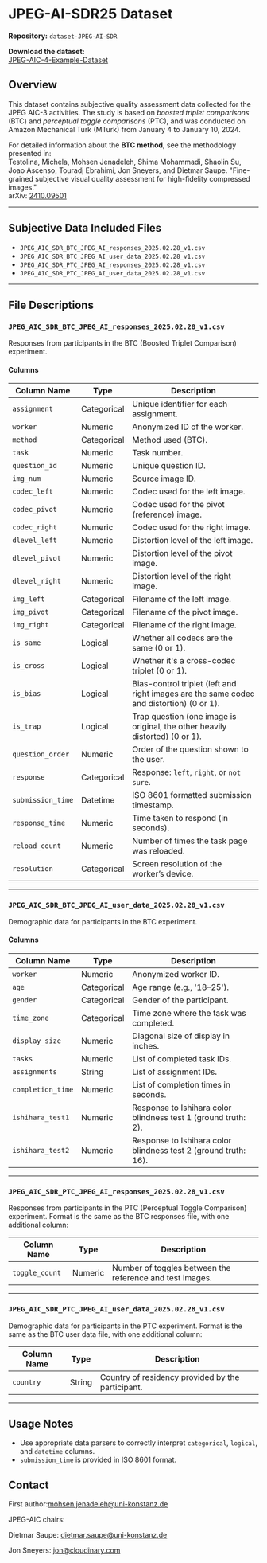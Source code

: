 # JPEG-AI-SDR25 Dataset

**Repository:** `dataset-JPEG-AI-SDR`

**Download the dataset:**  
[JPEG-AIC-4-Example-Dataset](https://plenodb.jpeg.org/aic4/JPEG-AIC-4-example-dataset.zip)

## Overview

This dataset contains subjective quality assessment data collected for the JPEG AIC-3 activities. The study is based on *boosted triplet comparisons* (BTC) and *perceptual toggle comparisons* (PTC), and was conducted on Amazon Mechanical Turk (MTurk) from January 4 to January 10, 2024.

For detailed information about the **BTC method**, see the methodology presented in:  
Testolina, Michela, Mohsen Jenadeleh, Shima Mohammadi, Shaolin Su, Joao Ascenso, Touradj Ebrahimi, Jon Sneyers, and Dietmar Saupe. "Fine-grained subjective visual quality assessment for high-fidelity compressed images."  
arXiv: [2410.09501](https://arxiv.org/pdf/2410.09501)

---

## Subjective Data Included Files

- `JPEG_AIC_SDR_BTC_JPEG_AI_responses_2025.02.28_v1.csv`
- `JPEG_AIC_SDR_BTC_JPEG_AI_user_data_2025.02.28_v1.csv`
- `JPEG_AIC_SDR_PTC_JPEG_AI_responses_2025.02.28_v1.csv`
- `JPEG_AIC_SDR_PTC_JPEG_AI_user_data_2025.02.28_v1.csv`

---

## File Descriptions

### `JPEG_AIC_SDR_BTC_JPEG_AI_responses_2025.02.28_v1.csv`

Responses from participants in the BTC (Boosted Triplet Comparison) experiment.

#### Columns

| Column Name       | Type        | Description                                                                                      |
|-------------------|-------------|--------------------------------------------------------------------------------------------------|
| `assignment`      | Categorical | Unique identifier for each assignment.                                                          |
| `worker`          | Numeric     | Anonymized ID of the worker.                                                                    |
| `method`          | Categorical | Method used (BTC).                                                                              |
| `task`            | Numeric     | Task number.                                                                                     |
| `question_id`     | Numeric     | Unique question ID.                                                                             |
| `img_num`         | Numeric     | Source image ID.                                                                                |
| `codec_left`      | Numeric     | Codec used for the left image.                                                                  |
| `codec_pivot`     | Numeric     | Codec used for the pivot (reference) image.                                                     |
| `codec_right`     | Numeric     | Codec used for the right image.                                                                 |
| `dlevel_left`     | Numeric     | Distortion level of the left image.                                                             |
| `dlevel_pivot`    | Numeric     | Distortion level of the pivot image.                                                            |
| `dlevel_right`    | Numeric     | Distortion level of the right image.                                                            |
| `img_left`        | Categorical | Filename of the left image.                                                                     |
| `img_pivot`       | Categorical | Filename of the pivot image.                                                                    |
| `img_right`       | Categorical | Filename of the right image.                                                                    |
| `is_same`         | Logical     | Whether all codecs are the same (0 or 1).                                                       |
| `is_cross`        | Logical     | Whether it's a cross-codec triplet (0 or 1).                                                    |
| `is_bias`         | Logical     | Bias-control triplet (left and right images are the same codec and distortion) (0 or 1).       |
| `is_trap`         | Logical     | Trap question (one image is original, the other heavily distorted) (0 or 1).                   |
| `question_order`  | Numeric     | Order of the question shown to the user.                                                        |
| `response`        | Categorical | Response: `left`, `right`, or `not sure`.                                                       |
| `submission_time` | Datetime    | ISO 8601 formatted submission timestamp.                                                        |
| `response_time`   | Numeric     | Time taken to respond (in seconds).                                                             |
| `reload_count`    | Numeric     | Number of times the task page was reloaded.                                                     |
| `resolution`      | Categorical | Screen resolution of the worker’s device.                                                      |

---

### `JPEG_AIC_SDR_BTC_JPEG_AI_user_data_2025.02.28_v1.csv`

Demographic data for participants in the BTC experiment.

#### Columns

| Column Name       | Type        | Description                                                                                      |
|-------------------|-------------|--------------------------------------------------------------------------------------------------|
| `worker`          | Numeric     | Anonymized worker ID.                                                                            |
| `age`             | Categorical | Age range (e.g., '18–25').                                                                       |
| `gender`          | Categorical | Gender of the participant.                                                                       |
| `time_zone`       | Categorical | Time zone where the task was completed.                                                          |
| `display_size`    | Numeric     | Diagonal size of display in inches.                                                              |
| `tasks`           | Numeric     | List of completed task IDs.                                                                      |
| `assignments`     | String      | List of assignment IDs.                                                                          |
| `completion_time` | Numeric     | List of completion times in seconds.                                                             |
| `ishihara_test1`  | Numeric     | Response to Ishihara color blindness test 1 (ground truth: 2).                                   |
| `ishihara_test2`  | Numeric     | Response to Ishihara color blindness test 2 (ground truth: 16).                                  |

---

### `JPEG_AIC_SDR_PTC_JPEG_AI_responses_2025.02.28_v1.csv`

Responses from participants in the PTC (Perceptual Toggle Comparison) experiment. Format is the same as the BTC responses file, with one additional column:

| Column Name     | Type      | Description                                                    |
|-----------------|-----------|----------------------------------------------------------------|
| `toggle_count`  | Numeric   | Number of toggles between the reference and test images.       |

---

### `JPEG_AIC_SDR_PTC_JPEG_AI_user_data_2025.02.28_v1.csv`

Demographic data for participants in the PTC experiment. Format is the same as the BTC user data file, with one additional column:

| Column Name     | Type      | Description                                                    |
|-----------------|-----------|----------------------------------------------------------------|
| `country`       | String    | Country of residency provided by the participant.              |
---

## Usage Notes

- Use appropriate data parsers to correctly interpret `categorical`, `logical`, and `datetime` columns.
- `submission_time` is provided in ISO 8601 format.

## Contact
First author:mohsen.jenadeleh@uni-konstanz.de

JPEG-AIC chairs:

Dietmar Saupe: dietmar.saupe@uni-konstanz.de

Jon Sneyers: jon@cloudinary.com
